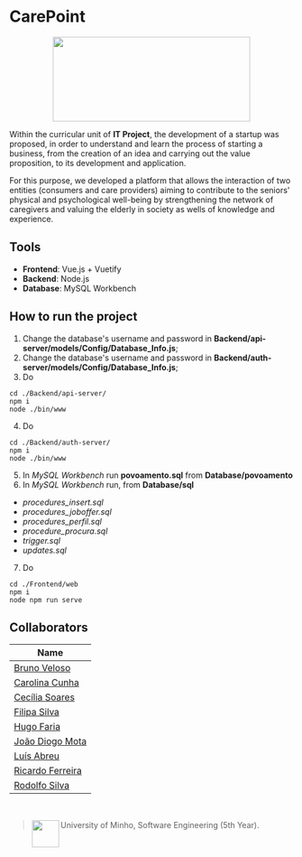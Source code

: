 # CarePoint 

<p align="center">
  <img src="https://github.com/RicardoJSFerreira/PI/blob/main/Frontend/web/src/assets/logo.png" height="150" width="350" >
</p>

Within the curricular unit of **IT Project**, the development of a startup was proposed, in order to understand and learn the process of starting a business, from the creation of an idea and carrying out the value proposition, to its development and application.
    
For this purpose, we developed a platform that allows the interaction of two entities (consumers and care providers) aiming to contribute to the seniors' physical and psychological well-being by strengthening the network of caregivers and valuing the elderly in society as wells of knowledge and experience.

## Tools
* **Frontend**: Vue.js + Vuetify
* **Backend**: Node.js
* **Database**: MySQL Workbench

## How to run the project

1. Change the database's username and password in __Backend/api-server/models/Config/Database_Info.js__;
2. Change the database's username and password in __Backend/auth-server/models/Config/Database_Info.js__;
3. Do 
~~~
cd ./Backend/api-server/
npm i
node ./bin/www 
~~~

4. Do
~~~
cd ./Backend/auth-server/
npm i
node ./bin/www 
~~~

5. In *MySQL Workbench* run __povoamento.sql__ from __Database/povoamento__ 
6. In *MySQL Workbench* run, from __Database/sql__
  * *procedures_insert.sql*
  * *procedures_joboffer.sql*
  * *procedures_perfil.sql*
  * *procedure_procura.sql*
  * *trigger.sql*
  * *updates.sql*

7. Do
~~~
cd ./Frontend/web
npm i
node npm run serve
~~~

## Collaborators

| Name            	|
|-----------------	|
| [Bruno Veloso](https://github.com/brunocv)      	|
| [Carolina Cunha](https://github.com/13caroline)  	|
| [Cecília Soares](https://github.com/soaresCecilia) |
| [Filipa Silva]() |
| [Hugo Faria](https://github.com/HugoOSFaria) |
| [João Diogo Mota](https://github.com/JoaoDiogoMota) 	|
| [Luís Abreu](https://github.com/luisabreu102030) |
| [Ricardo Ferreira](https://github.com/RicardoJSFerreira)      	|
| [Rodolfo Silva](https://github.com/Th0l)      	|

<br>

> <img src="https://seeklogo.com/images/U/Universidade_do_Minho-logo-CB2F98451C-seeklogo.com.png" align="left" height="48" width="48" > University of Minho, Software Engineering (5th Year).
